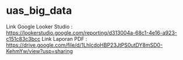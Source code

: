 # uas_big_data
Link Google Looker Studio : https://lookerstudio.google.com/reporting/d313004a-68c1-4e16-a923-c151c83c3bcc
Link Laporan PDF : https://drive.google.com/file/d/1LhIcdoHBP23JtPS0utDY8mSD0-KehmYw/view?usp=sharing
